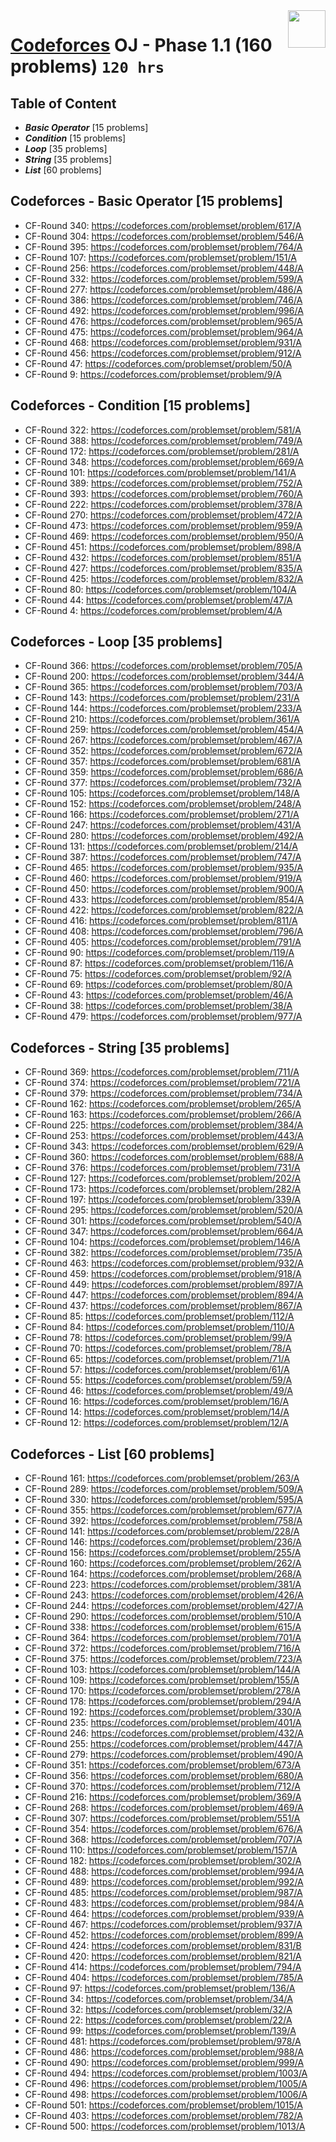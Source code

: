 <img align="right" width="60" height="60" src="https://github.com/cs-MohamedAyman/Problem-Solving-Training/blob/master/online-judges-logos/codeforces.jpg">

# [Codeforces](https://codeforces.com/) OJ - Phase 1.1 (160 problems) `120 hrs`

## Table of Content

- ***Basic Operator*** [15 problems]
- ***Condition***      [15 problems]
- ***Loop***           [35 problems]
- ***String***         [35 problems]
- ***List***           [60 problems]

## Codeforces - Basic Operator [15 problems]

- CF-Round 340: https://codeforces.com/problemset/problem/617/A
- CF-Round 304: https://codeforces.com/problemset/problem/546/A
- CF-Round 395: https://codeforces.com/problemset/problem/764/A
- CF-Round 107: https://codeforces.com/problemset/problem/151/A
- CF-Round 256: https://codeforces.com/problemset/problem/448/A
- CF-Round 332: https://codeforces.com/problemset/problem/599/A
- CF-Round 277: https://codeforces.com/problemset/problem/486/A
- CF-Round 386: https://codeforces.com/problemset/problem/746/A
- CF-Round 492: https://codeforces.com/problemset/problem/996/A
- CF-Round 476: https://codeforces.com/problemset/problem/965/A
- CF-Round 475: https://codeforces.com/problemset/problem/964/A
- CF-Round 468: https://codeforces.com/problemset/problem/931/A
- CF-Round 456: https://codeforces.com/problemset/problem/912/A
- CF-Round 47: https://codeforces.com/problemset/problem/50/A
- CF-Round 9: https://codeforces.com/problemset/problem/9/A

## Codeforces - Condition [15 problems]

- CF-Round 322: https://codeforces.com/problemset/problem/581/A
- CF-Round 388: https://codeforces.com/problemset/problem/749/A
- CF-Round 172: https://codeforces.com/problemset/problem/281/A
- CF-Round 348: https://codeforces.com/problemset/problem/669/A
- CF-Round 101: https://codeforces.com/problemset/problem/141/A
- CF-Round 389: https://codeforces.com/problemset/problem/752/A
- CF-Round 393: https://codeforces.com/problemset/problem/760/A
- CF-Round 222: https://codeforces.com/problemset/problem/378/A
- CF-Round 270: https://codeforces.com/problemset/problem/472/A
- CF-Round 473: https://codeforces.com/problemset/problem/959/A
- CF-Round 469: https://codeforces.com/problemset/problem/950/A
- CF-Round 451: https://codeforces.com/problemset/problem/898/A
- CF-Round 432: https://codeforces.com/problemset/problem/851/A
- CF-Round 427: https://codeforces.com/problemset/problem/835/A
- CF-Round 425: https://codeforces.com/problemset/problem/832/A
- CF-Round 80: https://codeforces.com/problemset/problem/104/A
- CF-Round 44: https://codeforces.com/problemset/problem/47/A
- CF-Round 4: https://codeforces.com/problemset/problem/4/A

## Codeforces - Loop [35 problems]

- CF-Round 366: https://codeforces.com/problemset/problem/705/A
- CF-Round 200: https://codeforces.com/problemset/problem/344/A
- CF-Round 365: https://codeforces.com/problemset/problem/703/A
- CF-Round 143: https://codeforces.com/problemset/problem/231/A
- CF-Round 144: https://codeforces.com/problemset/problem/233/A
- CF-Round 210: https://codeforces.com/problemset/problem/361/A
- CF-Round 259: https://codeforces.com/problemset/problem/454/A
- CF-Round 267: https://codeforces.com/problemset/problem/467/A
- CF-Round 352: https://codeforces.com/problemset/problem/672/A
- CF-Round 357: https://codeforces.com/problemset/problem/681/A
- CF-Round 359: https://codeforces.com/problemset/problem/686/A
- CF-Round 377: https://codeforces.com/problemset/problem/732/A
- CF-Round 105: https://codeforces.com/problemset/problem/148/A
- CF-Round 152: https://codeforces.com/problemset/problem/248/A
- CF-Round 166: https://codeforces.com/problemset/problem/271/A
- CF-Round 247: https://codeforces.com/problemset/problem/431/A
- CF-Round 280: https://codeforces.com/problemset/problem/492/A
- CF-Round 131: https://codeforces.com/problemset/problem/214/A
- CF-Round 387: https://codeforces.com/problemset/problem/747/A
- CF-Round 465: https://codeforces.com/problemset/problem/935/A
- CF-Round 460: https://codeforces.com/problemset/problem/919/A
- CF-Round 450: https://codeforces.com/problemset/problem/900/A
- CF-Round 433: https://codeforces.com/problemset/problem/854/A
- CF-Round 422: https://codeforces.com/problemset/problem/822/A
- CF-Round 416: https://codeforces.com/problemset/problem/811/A
- CF-Round 408: https://codeforces.com/problemset/problem/796/A
- CF-Round 405: https://codeforces.com/problemset/problem/791/A
- CF-Round 90: https://codeforces.com/problemset/problem/119/A
- CF-Round 87: https://codeforces.com/problemset/problem/116/A
- CF-Round 75: https://codeforces.com/problemset/problem/92/A
- CF-Round 69: https://codeforces.com/problemset/problem/80/A
- CF-Round 43: https://codeforces.com/problemset/problem/46/A
- CF-Round 38: https://codeforces.com/problemset/problem/38/A
- CF-Round 479: https://codeforces.com/problemset/problem/977/A

## Codeforces - String [35 problems]

- CF-Round 369: https://codeforces.com/problemset/problem/711/A
- CF-Round 374: https://codeforces.com/problemset/problem/721/A
- CF-Round 379: https://codeforces.com/problemset/problem/734/A
- CF-Round 162: https://codeforces.com/problemset/problem/265/A
- CF-Round 163: https://codeforces.com/problemset/problem/266/A
- CF-Round 225: https://codeforces.com/problemset/problem/384/A
- CF-Round 253: https://codeforces.com/problemset/problem/443/A
- CF-Round 343: https://codeforces.com/problemset/problem/629/A
- CF-Round 360: https://codeforces.com/problemset/problem/688/A
- CF-Round 376: https://codeforces.com/problemset/problem/731/A
- CF-Round 127: https://codeforces.com/problemset/problem/202/A
- CF-Round 173: https://codeforces.com/problemset/problem/282/A
- CF-Round 197: https://codeforces.com/problemset/problem/339/A
- CF-Round 295: https://codeforces.com/problemset/problem/520/A
- CF-Round 301: https://codeforces.com/problemset/problem/540/A
- CF-Round 347: https://codeforces.com/problemset/problem/664/A
- CF-Round 104: https://codeforces.com/problemset/problem/146/A
- CF-Round 382: https://codeforces.com/problemset/problem/735/A
- CF-Round 463: https://codeforces.com/problemset/problem/932/A
- CF-Round 459: https://codeforces.com/problemset/problem/918/A
- CF-Round 449: https://codeforces.com/problemset/problem/897/A
- CF-Round 447: https://codeforces.com/problemset/problem/894/A
- CF-Round 437: https://codeforces.com/problemset/problem/867/A
- CF-Round 85: https://codeforces.com/problemset/problem/112/A
- CF-Round 84: https://codeforces.com/problemset/problem/110/A
- CF-Round 78: https://codeforces.com/problemset/problem/99/A
- CF-Round 70: https://codeforces.com/problemset/problem/78/A
- CF-Round 65: https://codeforces.com/problemset/problem/71/A
- CF-Round 57: https://codeforces.com/problemset/problem/61/A
- CF-Round 55: https://codeforces.com/problemset/problem/59/A
- CF-Round 46: https://codeforces.com/problemset/problem/49/A
- CF-Round 16: https://codeforces.com/problemset/problem/16/A
- CF-Round 14: https://codeforces.com/problemset/problem/14/A
- CF-Round 12: https://codeforces.com/problemset/problem/12/A

## Codeforces - List [60 problems]

- CF-Round 161: https://codeforces.com/problemset/problem/263/A
- CF-Round 289: https://codeforces.com/problemset/problem/509/A
- CF-Round 330: https://codeforces.com/problemset/problem/595/A
- CF-Round 355: https://codeforces.com/problemset/problem/677/A
- CF-Round 392: https://codeforces.com/problemset/problem/758/A
- CF-Round 141: https://codeforces.com/problemset/problem/228/A
- CF-Round 146: https://codeforces.com/problemset/problem/236/A
- CF-Round 156: https://codeforces.com/problemset/problem/255/A
- CF-Round 160: https://codeforces.com/problemset/problem/262/A
- CF-Round 164: https://codeforces.com/problemset/problem/268/A
- CF-Round 223: https://codeforces.com/problemset/problem/381/A
- CF-Round 243: https://codeforces.com/problemset/problem/426/A
- CF-Round 244: https://codeforces.com/problemset/problem/427/A
- CF-Round 290: https://codeforces.com/problemset/problem/510/A
- CF-Round 338: https://codeforces.com/problemset/problem/615/A
- CF-Round 364: https://codeforces.com/problemset/problem/701/A
- CF-Round 372: https://codeforces.com/problemset/problem/716/A
- CF-Round 375: https://codeforces.com/problemset/problem/723/A
- CF-Round 103: https://codeforces.com/problemset/problem/144/A
- CF-Round 109: https://codeforces.com/problemset/problem/155/A
- CF-Round 170: https://codeforces.com/problemset/problem/278/A
- CF-Round 178: https://codeforces.com/problemset/problem/294/A
- CF-Round 192: https://codeforces.com/problemset/problem/330/A
- CF-Round 235: https://codeforces.com/problemset/problem/401/A
- CF-Round 246: https://codeforces.com/problemset/problem/432/A
- CF-Round 255: https://codeforces.com/problemset/problem/447/A
- CF-Round 279: https://codeforces.com/problemset/problem/490/A
- CF-Round 351: https://codeforces.com/problemset/problem/673/A
- CF-Round 356: https://codeforces.com/problemset/problem/680/A
- CF-Round 370: https://codeforces.com/problemset/problem/712/A
- CF-Round 216: https://codeforces.com/problemset/problem/369/A
- CF-Round 268: https://codeforces.com/problemset/problem/469/A
- CF-Round 307: https://codeforces.com/problemset/problem/551/A
- CF-Round 354: https://codeforces.com/problemset/problem/676/A
- CF-Round 368: https://codeforces.com/problemset/problem/707/A
- CF-Round 110: https://codeforces.com/problemset/problem/157/A
- CF-Round 182: https://codeforces.com/problemset/problem/302/A
- CF-Round 488: https://codeforces.com/problemset/problem/994/A
- CF-Round 489: https://codeforces.com/problemset/problem/992/A
- CF-Round 485: https://codeforces.com/problemset/problem/987/A
- CF-Round 483: https://codeforces.com/problemset/problem/984/A
- CF-Round 464: https://codeforces.com/problemset/problem/939/A
- CF-Round 467: https://codeforces.com/problemset/problem/937/A
- CF-Round 452: https://codeforces.com/problemset/problem/899/A
- CF-Round 424: https://codeforces.com/problemset/problem/831/B
- CF-Round 420: https://codeforces.com/problemset/problem/821/A
- CF-Round 414: https://codeforces.com/problemset/problem/794/A
- CF-Round 404: https://codeforces.com/problemset/problem/785/A
- CF-Round 97: https://codeforces.com/problemset/problem/136/A
- CF-Round 34: https://codeforces.com/problemset/problem/34/A
- CF-Round 32: https://codeforces.com/problemset/problem/32/A
- CF-Round 22: https://codeforces.com/problemset/problem/22/A
- CF-Round 99: https://codeforces.com/problemset/problem/139/A
- CF-Round 481: https://codeforces.com/problemset/problem/978/A
- CF-Round 486: https://codeforces.com/problemset/problem/988/A
- CF-Round 490: https://codeforces.com/problemset/problem/999/A
- CF-Round 494: https://codeforces.com/problemset/problem/1003/A
- CF-Round 496: https://codeforces.com/problemset/problem/1005/A
- CF-Round 498: https://codeforces.com/problemset/problem/1006/A
- CF-Round 501: https://codeforces.com/problemset/problem/1015/A
- CF-Round 403: https://codeforces.com/problemset/problem/782/A
- CF-Round 500: https://codeforces.com/problemset/problem/1013/A
